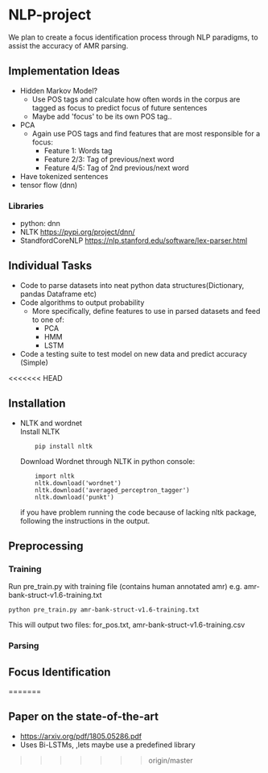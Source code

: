 # NLP-project

We plan to create a focus identification process through NLP paradigms, to assist the accuracy of AMR parsing.

## Implementation Ideas

* Hidden Markov Model?
  * Use POS tags and calculate how often words in the corpus are tagged as focus to predict focus of future sentences
  * Maybe add 'focus' to be its own POS tag..
* PCA
  * Again use POS tags and find features that are most responsible for a focus: 
    * Feature 1: Words tag
	* Feature 2/3: Tag of previous/next word
    * Feature 4/5: Tag of 2nd previous/next word
* Have tokenized sentences
* tensor flow (dnn)
### Libraries
* python: dnn
* NLTK
https://pypi.org/project/dnn/
* StandfordCoreNLP
https://nlp.stanford.edu/software/lex-parser.html


## Individual Tasks
* Code to parse datasets into neat python data structures(Dictionary, pandas Dataframe etc)
* Code algorithms to output probability
  * More specifically, define features to use in parsed datasets and feed to one of:
    * PCA
	* HMM
	* LSTM
* Code a testing suite to test model on new data and predict accuracy (Simple)

<<<<<<< HEAD
## Installation
* NLTK and wordnet  
Install NLTK
	```
    	pip install nltk
	```  
	Download Wordnet through NLTK in python console:
	```
	    import nltk
	    nltk.download('wordnet')
	    nltk.download('averaged_perceptron_tagger')
	    nltk.download('punkt')
	```
	if you have problem running the code because of lacking nltk package, following the instructions in the output.

## Preprocessing 
### Training
Run pre_train.py with training file (contains human annotated amr) e.g. amr-bank-struct-v1.6-training.txt

    python pre_train.py amr-bank-struct-v1.6-training.txt

This will output two files: for_pos.txt, amr-bank-struct-v1.6-training.csv

### Parsing



## Focus Identification
=======
## Paper on the state-of-the-art
* https://arxiv.org/pdf/1805.05286.pdf
* Uses Bi-LSTMs, ,lets maybe use a predefined library
>>>>>>> origin/master
